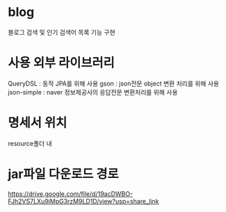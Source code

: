 # blog
블로그 검색 및 인기 검색어 목록 기능 구현

# 사용 외부 라이브러리
QueryDSL : 동적 JPA를 위해 사용
gson : json전문 object 변환 처리를 위해 사용
json-simple : naver 정보제공사의 응답전문 변환처리를 위해 사용

# 명세서 위치
resource폴더 내

# jar파일 다운로드 경로
https://drive.google.com/file/d/19acDWBO-FJh2VS7LXu9iMpG3rzM9LD1D/view?usp=share_link
